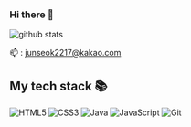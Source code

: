 ### Hi there 👋

![github stats](https://github-readme-stats.vercel.app/api?username=HanJunSeok-HJS&show_icons=true&theme=merko) <br>

📫 : junseok2217@kakao.com <br>

<h2> My tech stack 📚 </h2>

![HTML5](https://img.shields.io/badge/-HTML5-F05032?style=for-the-badge&logo=html5&logoColor=ffffff)
![CSS3](https://img.shields.io/badge/-CSS3-007ACC?style=for-the-badge&logo=css3)
![Java](https://img.shields.io/badge/-Java-ED8B00?style=for-the-badge&logo=Oracle&logoColor=000000&labelColor=%23F7DF1C&color=white)
![JavaScript](https://img.shields.io/badge/-JavaScript-%23F7DF1C?style=for-the-badge&logo=javascript&logoColor=000000&labelColor=%23F7DF1C&color=%23FFCE5A)
![Git](https://img.shields.io/badge/-Git-F05032?style=for-the-badge&logo=git&logoColor=ffffff)
